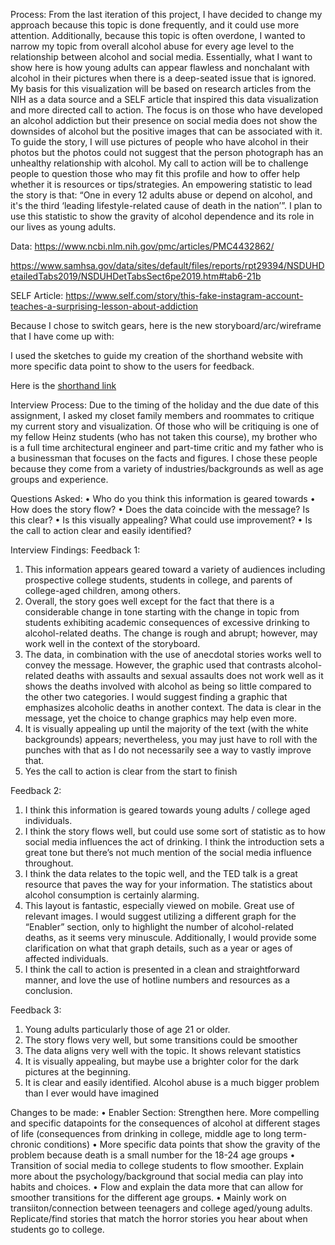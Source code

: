 Process:
From the last iteration of this project, I have decided to change my approach because this topic is done frequently, and it could use more attention. Additionally, because this topic is often overdone, I wanted to narrow my topic from overall alcohol abuse for every age level to the relationship between alcohol and social media. Essentially, what I want to show here is how young adults can appear flawless and nonchalant with alcohol in their pictures when there is a deep-seated issue that is ignored. 
My basis for this visualization will be based on research articles from the NIH as a data source and a SELF article that inspired this data visualization and more directed call to action. The focus is on those who have developed an alcohol addiction but their presence on social media does not show the downsides of alcohol but the positive images that can be associated with it.
To guide the story, I will use pictures of people who have alcohol in their photos but the photos could not suggest that the person photograph has an unhealthy relationship with alcohol. My call to action will be to challenge people to question those who may fit this profile and how to offer help whether it is resources or tips/strategies.
An empowering statistic to lead the story is that: “One in every 12 adults abuse or depend on alcohol, and it's the third ‘leading lifestyle-related cause of death in the nation’”. I plan to use this statistic to show the gravity of alcohol dependence and its role in our lives as young adults. 

Data: https://www.ncbi.nlm.nih.gov/pmc/articles/PMC4432862/

https://www.samhsa.gov/data/sites/default/files/reports/rpt29394/NSDUHDetailedTabs2019/NSDUHDetTabsSect6pe2019.htm#tab6-21b

SELF Article: https://www.self.com/story/this-fake-instagram-account-teaches-a-surprising-lesson-about-addiction 

Because I chose to switch gears, here is the new storyboard/arc/wireframe that I have come up with:



I used  the sketches to guide my creation of the shorthand website with more specific data point to show to the users for feedback. 

Here is the [shorthand link](https://carnegiemellon.shorthandstories.com/scroll-down---/index.html)

Interview Process: Due to the timing of the holiday and the due date of this assignment, I asked my closet family members and roommates to critique my current story and visualization. Of those who will be critiquing is one of my fellow Heinz students (who has not taken this course), my brother who is a full time architectural engineer and part-time critic and my father who is a businessman that focuses on the facts and figures. I chose these people because they come from a variety of industries/backgrounds as well as age groups and experience. 

Questions Asked:
•	Who do you think this information is geared towards
•	How does the story flow?
•	Does the data coincide with the message? Is this clear?
•	Is this visually appealing? What could use improvement?
•	Is the call to action clear and easily identified?

Interview Findings:
Feedback 1:
  1. This information appears geared toward a variety of audiences including prospective college students, students in college, and parents of college-aged children, among others.
2. Overall, the story goes well except for the fact that there is a considerable change in tone starting with the change in topic from students exhibiting academic consequences of excessive drinking to alcohol-related deaths. The change is rough and abrupt; however, may work well in the context of the storyboard.
3. The data, in combination with the use of anecdotal stories works well to convey the message. However, the graphic used that contrasts alcohol-related deaths with assaults and sexual assaults does not work well as it shows the deaths involved with alcohol as being so little compared to the other two categories. I would suggest finding a graphic that emphasizes alcoholic deaths in another context. The data is clear in the message, yet the choice to change graphics may help even more.
4. It is visually appealing up until the majority of the text (with the white backgrounds) appears; nevertheless, you may just have to roll with the punches with that as I do not necessarily see a way to vastly improve that.
5. Yes the call to action is clear from the start to finish

Feedback 2:
1) I think this information is geared towards young adults / college aged individuals. 
2) I think the story flows well, but could use some sort of statistic as to how social media influences the act of drinking. I think the introduction sets a great tone but there’s not much mention of the social media influence throughout. 
3) I think the data relates to the topic well, and the TED talk is a great resource that paves the way for your information. The statistics about alcohol consumption is certainly alarming. 
4) This layout is fantastic, especially viewed on mobile. Great use of relevant images. I would suggest utilizing a different graph for the “Enabler” section, only to highlight the number of alcohol-related deaths, as it seems very minuscule. Additionally, I would provide some clarification on what that graph details, such as a year or ages of affected individuals. 
5) I think the call to action is presented in a clean and straightforward manner, and love the use of hotline numbers and resources as a conclusion. 

Feedback 3: 
1.	Young adults particularly those of age 21 or older.
2.	The story flows very well, but some transitions could be smoother
3.	The data aligns very well with the topic. It shows relevant statistics
4.	It is visually appealing, but maybe use a brighter color for the dark pictures at the beginning. 
5.	It is clear and easily identified. Alcohol abuse is a much bigger problem than I ever would have imagined

Changes to be made:
•	Enabler Section: Strengthen here. More compelling and specific datapoints for the consequences of alcohol at different stages of life (consequences from drinking in college, middle age to long term-chronic conditions)
•	More specific data points that show the gravity of the problem because death is a small number for the 18-24 age groups
•	Transition of social media to college students to flow smoother. Explain more about the psychology/background that social media can play into habits and choices. 
•	Flow and explain the data more that can allow for smoother transitions for the different age groups. 
•	Mainly work on transiiton/connection between teenagers and college aged/young adults. Replicate/find stories that match the horror stories you hear about when students go to college. 
